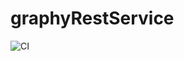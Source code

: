 # graphyRestService
![CI](https://github.com/CodeAvailable/graphy-rest-service/workflows/CI/badge.svg)

